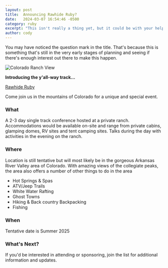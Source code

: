 ```yaml
---
layout: post
title:  Announcing Rawhide Ruby?
date:   2024-03-07 16:54:46 -0500
category: ruby
excerpt: "This isn't really a thing yet, but it could be with your help."
author: cody
---
```


You may have noticed the question mark in the title.  That's because this is
something that's still in the very early stages of planning and seeing if
there's enough interest out there to make this happen.

<div class="my-5">
<img
    alt="Colorado Ranch View"
    class="position-relative mx-auto rounded w-100 shadow-lg"
    src="/images/RanchShot.png"
    style="z-index: 10"
/>
</div>

**Introducing the y'all-way track...**

[Rawhide Ruby](https://rawhideruby.com/)

Come join us in the mountains of Colorado for a unique and special event.

### What

A 2-3 day single track conference hosted at a private ranch.  Accommodations
would be available on-site and range from private cabins, glamping domes, RV
sites and tent camping sites.  Talks during the day with activities in the
evening on the ranch.

### Where

Location is still tentative but will most likely be in the gorgeous Arkansas
River Valley area of Colorado.  With amazing views of the collegiate peaks, the
area also offers a number of other things to do in the area

- Hot Springs & Spas
- ATV/Jeep Trails
- White Water Rafting
- Ghost Towns
- Hiking & Back country Backpacking
- Fishing

### When

Tentative date is Summer 2025


### What's Next?

If you'd be interested in attending or sponsoring, join the list for additional
information and updates.

<script async data-uid="9d1f0c3595" src="https://codynorman.ck.page/9d1f0c3595/index.js"></script>
